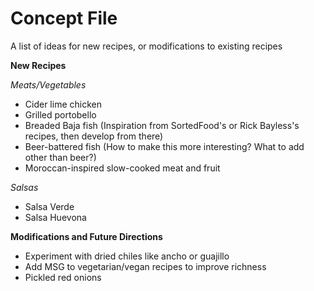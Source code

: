 # Concept File

A list of ideas for new recipes, or modifications to existing recipes

**New Recipes**

_Meats/Vegetables_
* Cider lime chicken
* Grilled portobello
* Breaded Baja fish (Inspiration from SortedFood's or Rick Bayless's recipes, then develop from there)
* Beer-battered fish (How to make this more interesting? What to add other than beer?)
* Moroccan-inspired slow-cooked meat and fruit

_Salsas_
* Salsa Verde
* Salsa Huevona

**Modifications and Future Directions**

* Experiment with dried chiles like ancho or guajillo
* Add MSG to vegetarian/vegan recipes to improve richness
* Pickled red onions
